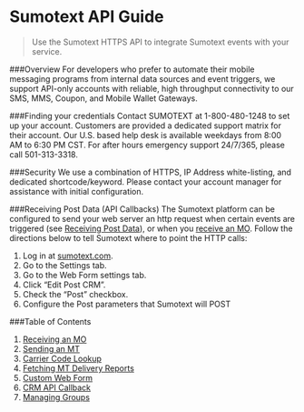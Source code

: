 Sumotext API Guide
=====

> Use the Sumotext HTTPS API to integrate Sumotext events with your service.

###Overview
For developers who prefer to automate their mobile messaging programs from internal data sources and event triggers, we support API-only accounts with reliable, high throughput connectivity to our SMS, MMS, Coupon, and Mobile Wallet Gateways.

###Finding your credentials
Contact SUMOTEXT at 1-800-480-1248 to set up your account. Customers are provided a dedicated support matrix for their account. Our U.S. based help desk is available weekdays from 8:00 AM to 6:30 PM CST.
For after hours emergency support 24/7/365, please call 501-313-3318.

###Security
We use a combination of HTTPS, IP Address white-listing, and dedicated shortcode/keyword. Please contact your account manager for assistance with initial configuration.

###Receiving Post Data (API Callbacks)
The Sumotext platform can be configured to send your web server an http request when certain events are triggered (see [Receiving Post Data](receiving-post-data.md)), or when you [receive an MO](receiving-mo.md). Follow the directions below to tell Sumotext where to point the HTTP calls:

1. Log in at [sumotext.com](sumotext.com).
2. Go to the Settings tab.
3. Go to the Web Form settings tab.
4. Click “Edit Post CRM”.
5. Check the “Post” checkbox.
6. Configure the Post parameters that Sumotext will POST

###Table of Contents

1. [Receiving an MO](receiving-mo.md)
2. [Sending an MT](sending-mt.md)
3. [Carrier Code Lookup](carrier-code-lookup.md)
4. [Fetching MT Delivery Reports](fetching-mt-delivery-reports.md)
5. [Custom Web Form](custom-web-form.md)
6. [CRM API Callback](receiving-post-data.md)
7. [Managing Groups](managing-groups.md)